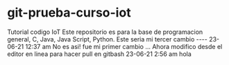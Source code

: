 # git-prueba-curso-iot
Tutorial codigo IoT
Este repositorio es para la base de programacion general, C, Java, Java Script, Python.
Este seria mi tercer cambio ---- 23-06-21   12:37 am
No es asi! fue mi primer cambio ... Ahora modifico desde el editor en linea para hacer pull en gitbash 23-06-21  2:56  am
hola
